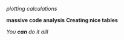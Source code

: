 *plotting*
_calculations_

**massive code analysis**
__Creating nice tables__

_You **can** do it alll_
